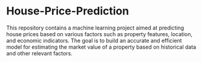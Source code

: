 # House-Price-Prediction
This repository contains a machine learning project aimed at predicting house prices based on various factors such as property features, location, and economic indicators. The goal is to build an accurate and efficient model for estimating the market value of a property based on historical data and other relevant factors. 
